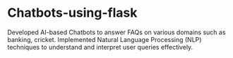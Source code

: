# Chatbots-using-flask
Developed AI-based Chatbots to answer FAQs on various domains such as banking, cricket. Implemented Natural Language Processing (NLP) techniques to understand and interpret user queries effectively.
